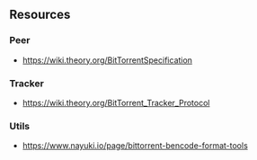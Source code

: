 ## Resources

### Peer

- https://wiki.theory.org/BitTorrentSpecification

### Tracker

- https://wiki.theory.org/BitTorrent_Tracker_Protocol

### Utils

- https://www.nayuki.io/page/bittorrent-bencode-format-tools
